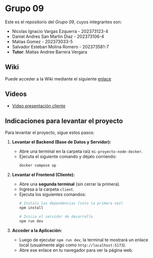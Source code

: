 # Grupo 09

Este es el repositorio del *Grupo 09*, cuyos integrantes son:

* Nicolas Ignacio Vargas Ezquerra - 202373123-4
* Daniel Andres San Martin Diaz - 202373106-4
* Matias Gomez - 202373033-5
* Salvador Esteban Molina Romero - 202373581-7
* **Tutor**: Matias Andree Barrera Vergara

## Wiki

Puede acceder a la Wiki mediante el siguiente [enlace](https://github.com/dotoya/GRUPO09-2025-PROYINF/wiki#objetivos-del-proyecto)

## Videos

* [Video presentación cliente](https://aula.usm.cl/pluginfile.php/7621199/mod_resource/content/2/video1352931478.mp4)

## Indicaciones para levantar el proyecto

Para levantar el proyecto, sigue estos pasos:

1.  **Levantar el Backend (Base de Datos y Servidor):**
    * Abre una terminal en la carpeta raíz `mi-proyecto-node-docker`.
    * Ejecuta el siguiente comando y déjalo corriendo:
        ```bash
        docker compose up
        ```

2.  **Levantar el Frontend (Cliente):**
    * Abre una **segunda terminal** (sin cerrar la primera).
    * Ingresa a la carpeta `client`.
    * Ejecuta los siguientes comandos:
        ```bash
        # Instala las dependencias (solo la primera vez)
        npm install
        
        # Inicia el servidor de desarrollo
        npm run dev
        ```

3.  **Acceder a la Aplicación:**
    * Luego de ejecutar `npm run dev`, la terminal te mostrará un enlace local (usualmente algo como `http://localhost:5173`).
    * Abre ese enlace en tu navegador para ver la página web.
